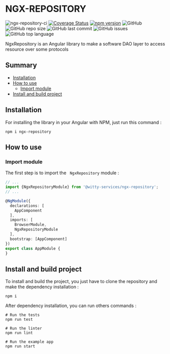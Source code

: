 # NGX-REPOSITORY

![ngx-repository-ci](https://github.com/witty-services/ngx-repository/workflows/build/badge.svg?branch=master)
[![Coverage Status](https://coveralls.io/repos/github/witty-services/ngx-repository/badge.svg?branch=master)](https://coveralls.io/github/witty-services/ngx-repository?branch=master)
[![npm version](https://badge.fury.io/js/%40witty-services%2Fngx-repository.svg)](https://badge.fury.io/js/%40witty-services%2Fngx-repository)
![GitHub](https://img.shields.io/github/license/witty-services/ngx-repository)
![GitHub repo size](https://img.shields.io/github/repo-size/witty-services/ngx-repository)
![GitHub last commit](https://img.shields.io/github/last-commit/witty-services/ngx-repository)
![GitHub issues](https://img.shields.io/github/issues/witty-services/ngx-repository)
![GitHub top language](https://img.shields.io/github/languages/top/witty-services/ngx-repository)

NgxRepository is an Angular library to make a software DAO layer to access resource over some protocols

## Summary

* [Installation](#installation)
* [How to use](#how-to-use)
    * [Import module](#import-module)
* [Install and build project](#install-and-build-project)


## Installation

For installing the library in your Angular with NPM, just run this command :

```shell script
npm i ngx-repository
```

## How to use

### Import module

The first step is to import the ` NgxRepository` module : 

```typescript
// ...
import {NgxRepositoryModule} from '@witty-services/ngx-repository';
// ...

@NgModule({
  declarations: [
    AppComponent
  ],
  imports: [
    BrowserModule,
    NgxRepositoryModule
  ],
  bootstrap: [AppComponent]
})
export class AppModule {
}
```

## Install and build project

To install and build the project, you just have to clone the repository and make the dependency installation : 

````shell script
npm i
````

After dependency installation, you can run others commands :

````shell script
# Run the tests
npm run test

# Run the linter
npm run lint

# Run the example app
npm run start
````
